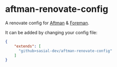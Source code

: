 # aftman-renovate-config
A renovate config for [Aftman](https://github.com/LPGhatguy/aftman) & [Foreman](https://github.com/Roblox/foreman).

It can be added by changing your config file:

```json
{
    "extends": [
      "github>sasial-dev/aftman-renovate-config"
    ]
}
```

